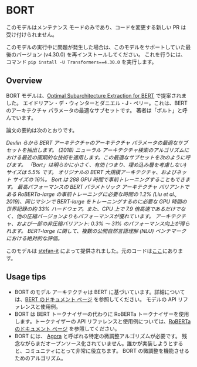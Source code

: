 <!--Copyright 2020 The HuggingFace Team. All rights reserved.

Licensed under the Apache License, Version 2.0 (the "License"); you may not use this file except in compliance with
the License. You may obtain a copy of the License at

http://www.apache.org/licenses/LICENSE-2.0

Unless required by applicable law or agreed to in writing, software distributed under the License is distributed on
an "AS IS" BASIS, WITHOUT WARRANTIES OR CONDITIONS OF ANY KIND, either express or implied. See the License for the
specific language governing permissions and limitations under the License.

⚠️ Note that this file is in Markdown but contain specific syntax for our doc-builder (similar to MDX) that may not be
rendered properly in your Markdown viewer.

-->

# BORT

<Tip warning={true}>

このモデルはメンテナンス モードのみであり、コードを変更する新しい PR は受け付けられません。

このモデルの実行中に問題が発生した場合は、このモデルをサポートしていた最後のバージョン (v4.30.0) を再インストールしてください。
これを行うには、コマンド `pip install -U Transformers==4.30.0` を実行します。

</Tip>

## Overview

BORT モデルは、[Optimal Subarchitecture Extraction for BERT](https://arxiv.org/abs/2010.10499) で提案されました。
エイドリアン・デ・ウィンターとダニエル・J・ペリー。これは、BERT のアーキテクチャ パラメータの最適なサブセットです。
著者は「ボルト」と呼んでいます。

論文の要約は次のとおりです。

*Devlin らから BERT アーキテクチャのアーキテクチャ パラメータの最適なサブセットを抽出します。 (2018)
ニューラル アーキテクチャ検索のアルゴリズムにおける最近の画期的な技術を適用します。この最適なサブセットを次のように呼びます。
「Bort」は明らかに小さく、有効 (つまり、埋め込み層を考慮しない) サイズは 5.5% です。
オリジナルの BERT 大規模アーキテクチャ、およびネット サイズの 16%。 Bort は 288 GPU 時間で事前トレーニングすることもできます。
最高パフォーマンスの BERT パラメトリック アーキテクチャ バリアントである RoBERTa-large の事前トレーニングに必要な時間の 1.2%
(Liu et al., 2019)、同じマシンで BERT-large をトレーニングするのに必要な GPU 時間の世界記録の約 33%
ハードウェア。また、CPU 上で 7.9 倍高速であるだけでなく、他の圧縮バージョンよりもパフォーマンスが優れています。
アーキテクチャ、および一部の非圧縮バリアント: 0.3% ～ 31% のパフォーマンス向上が得られます。
BERT-large に関して、複数の公開自然言語理解 (NLU) ベンチマークにおける絶対的な評価。*

このモデルは [stefan-it](https://huggingface.co/stefan-it) によって提供されました。元のコードは[ここ](https://github.com/alexa/bort/)にあります。

## Usage tips

- BORT のモデル アーキテクチャは BERT に基づいています。詳細については、[BERT のドキュメント ページ](bert) を参照してください。
  モデルの API リファレンスと使用例。
- BORT は BERT トークナイザーの代わりに RoBERTa トークナイザーを使用します。トークナイザーの API リファレンスと使用例については、[RoBERTa のドキュメント ページ](roberta) を参照してください。
- BORT には、 [Agora](https://adewynter.github.io/notes/bort_algorithms_and_applications.html#fine-tuning-with-algebraic-topology) と呼ばれる特定の微調整アルゴリズムが必要です。
  残念ながらまだオープンソース化されていません。誰かが実装しようとすると、コミュニティにとって非常に役立ちます。
  BORT の微調整を機能させるためのアルゴリズム。